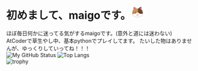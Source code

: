 # 初めまして、maigoです。<img src="images/cat.png" width="37px">  
ほぼ毎日何かに迷ってる気がするmaigoです。(意外と道には迷わない)  
AtCoderで草生やし中、基本pythonでプレイしてます。
たいした物はありませんが、ゆっくりしていってね！！！  
![My GitHub Status](https://github-readme-stats.vercel.app/api?username=MAIGOMAIGO&show_icons=true)
![Top Langs](https://github-readme-stats.vercel.app/api/top-langs/?username=MAIGOMAIGO&layout=compact&hide=Roff,Shell,Makefile)  
![trophy](https://github-profile-trophy.vercel.app/?username=MAIGOMAIGO&column=8)
